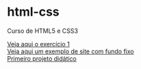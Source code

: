 # html-css
 Curso de HTML5 e CSS3


<a href="https://danielmendescruz.github.io/html-css/\exercícios\ex001\index1.html">Veja aqui o exercício 1</a> <br> 
<a href="https://danielmendescruz.github.io/html-css/\exercícios\ex019\fundo004.html">Veja aqui um exemplo de site com fundo fixo</a> <br> 
<a href="https://danielmendescruz.github.io/html-css/desafios/módulo2/d010(projeto guiado pelo professor)/android.html">Primeiro projeto didático</a> <br>